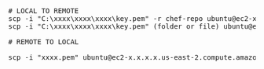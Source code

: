 <pre>
# LOCAL TO REMOTE
scp -i "C:\xxxx\xxxx\xxxx\key.pem" -r chef-repo ubuntu@ec2-x.x.x.x.us-east-2.compute.amazonaws.com:~
scp -i "C:\xxxx\xxxx\xxxx\key.pem" (folder or file) ubuntu@ec2-x.x.x.x.us-east-2.compute.amazonaws.com:~

# REMOTE TO LOCAL

scp -i "xxxx.pem" ubuntu@ec2-x.x.x.x.us-east-2.compute.amazonaws.com:/etc/default/tomcat7 .

</pre>